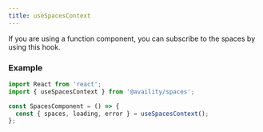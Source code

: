 ```yaml
---
title: useSpacesContext
---
```


If you are using a function component, you can subscribe to the spaces by using this hook.

### Example

```jsx
import React from 'react';
import { useSpacesContext } from '@availity/spaces';

const SpacesComponent = () => {
  const { spaces, loading, error } = useSpacesContext();
};
```
